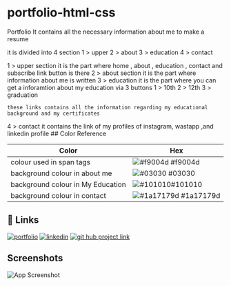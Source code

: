 # portfolio-html-css
Portfolio 
It contains all the necessary information about me to make a resume


it is divided into 4 section
1 > upper
2 > about
3 > education
4 > contact


1 > upper section
    it is the part where home , about , education , contact and subscribe link button is  there
2 > about section
    it is the part where information about me is written
3 > education
    it is the part where you can get a inforamtion about my education via 3 buttons 
    1 > 10th
    2 > 12th 
    3 > graduation

    these links contains all the information regarding my educational background and my certificates
4 > contact
    it contains the link of my profiles of instagram, wastapp ,and linkedin profile           ## Color Reference

| Color             | Hex                                                                |
| ----------------- | ------------------------------------------------------------------ |
| colour used in span tags | ![#f9004d](https://via.placeholder.com/10/0a192f?text=+) #f9004d |
| background colour in about me | ![#03030](https://via.placeholder.com/10/f8f8f8?text=+) #03030 |
| background colour in My Education | ![#101010](https://via.placeholder.com/10/00b48a?text=+)#101010 |
| background colour in contact | ![#1a17179d](https://via.placeholder.com/10/00b48a?text=+) #1a17179d |


## 🔗 Links
[![portfolio](https://img.shields.io/badge/my_portfolio-000?style=for-the-badge&logo=ko-fi&logoColor=white)](https://katherinempeterson.com/)
[![linkedin](https://img.shields.io/badge/linkedin-0A66C2?style=for-the-badge&logo=linkedin&logoColor=white)](https://www.linkedin.com/in/kumar-sundram-6a9920172/)
[![git hub project link](https://img.shields.io/badge/twitter-1DA1F2?style=for-the-badge&logo=twitter&logoColor=white)](https://github.com/ksundram620/html-css-project-1st.git)


## Screenshots

![App Screenshot](https://im.ge/i/rp6mp8)

